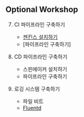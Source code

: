 ## Optional Workshop ##

7. CI 파이프라인 구축하기
   - [젠킨스 설치하기](https://github.com/gnosia93/eks-grv-mig/blob/main/opt/tutorial/7.jenkins-inst.md)
   - [파이프라인 구축하기]

8. CD 파이프라인 구축하기
   - 스핀에이커 설치하기
   - 파이프라인 구축하기 

9. 로깅 시스템 구축하기
   - 파일 비트
   - [Fluentd](https://github.com/gnosia93/eks-grv-mig/blob/main/opt/tutorial/9.fluentd.md) 
